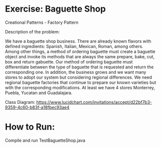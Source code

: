 # Exercise: Baguette Shop
Creational Patterns - Factory Pattern

Description of the problem:

We have a baguette shop business. There are already known flavors with defined ingredients: Spanish, Italian, Mexican, Roman, among others. Among other things, a method of ordering baguette must create a baguette object and invoke its methods that are always the same prepare, bake, cut, box and return gabuette. Our method of ordering baguette must differentiate between the type of baguette that is requested and return the corresponding one. In addition, the business grows and we want many stores to adopt our system but considering regional differences. We need regional baguette factories that continue to prepare our known varieties but with the corresponding modifications. At least we have 4 stores Monterrey, Puebla, Yucatan and Guadalajara.

Class Diagram:
https://www.lucidchart.com/invitations/accept/d22bf7b3-9359-4c60-b83f-a18fbec93ae4

# How to Run:

Compile and run TestBaguetteShop.java